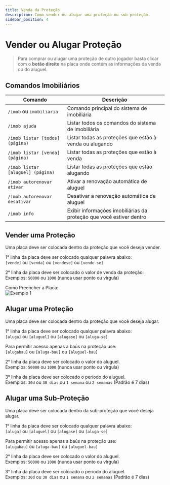 ```yaml
---
title: Venda da Proteção
description: Como vender ou alugar uma proteção ou sub-proteção.
sidebar_position: 4
---
```


# Vender ou Alugar Proteção

> Para comprar ou alugar uma proteção de outro jogador basta clicar com o **botão direito** na placa onde contém as informações da venda ou do aluguel.

## Comandos Imobiliários

| Comando | Descrição |
| ----- | ------- |
| `/imob` ou `imobiliaria` | Comando principal do sistema de imobiliária |
| `/imob ajuda` | Listar todos os comandos do sistema de imobiliária |
| `/imob listar [todos] (página)` | Listar todas as proteções que estão à venda ou alugando |
| `/imob listar [venda] (página)` | Listar todas as proteções que estão à venda |
| `/imob listar [aluguel] (página)` | Listar todas as proteções que estão alugando |
| `/imob autorenovar ativar` | Ativar a renovação automática de aluguel |
| `/imob autorenovar desativar` | Desativar a renovação automática de aluguel |
| `/imob info` | Exibir informações imobiliárias da proteção que você estiver dentro |

## Vender uma Proteção

Uma placa deve ser colocada dentro da proteção que você deseja vender.

1° linha da placa deve ser colocado qualquer palavra abaixo:  
`[vende]` ou `[venda]` ou `[vendese]` ou `[vende-se]`

2° linha da placa deve ser colocado o valor de venda da proteção:  
Exemplos: `50000` ou `1000` (nunca usar ponto ou vírgula)

Como Preencher a Placa:  
![Exemplo 1](https://i.imgur.com/6KLSuqH.png "Exemplo de como criar uma placa")

## Alugar uma Proteção

Uma placa deve ser colocada dentro da proteção que você deseja alugar.

1° linha da placa deve ser colocado qualquer palavra abaixo:  
`[aluga]` ou `[aluguel]` ou `[alugase]` ou `[aluga-se]`

Para permitir acesso apenas a baús na proteção use:  
`[alugabau]` ou `[aluga-bau]` ou `[aluguel-bau]`

2° linha da placa deve ser colocado o valor do aluguel.  
Exemplos: `50000` ou `1000` (nunca usar ponto ou vírgula)

3° linha da placa deve ser colocado o período do aluguel.  
Exemplos: `30d` ou `30 dias` ou `1 semana` ou `2 semanas` (Padrão é 7 dias)

## Alugar uma Sub-Proteção

Uma placa deve ser colocada dentro da sub-proteção que você deseja alugar.

1° linha da placa deve ser colocado qualquer palavra abaixo:  
`[aluga]` ou `[aluguel]` ou `[alugase]` ou `[aluga-se]`

Para permitir acesso apenas a baús na proteção use:  
`[alugabau]` ou `[aluga-bau]` ou `[aluguel-bau]`

2° linha da placa deve ser colocado o valor do aluguel.  
Exemplos: `50000` ou `1000` (nunca usar ponto ou vírgula)

3° linha da placa deve ser colocado o período do aluguel.  
Exemplos: `30d` ou `30 dias` ou `1 semana` ou `2 semanas` (Padrão é 7 dias)
